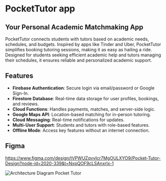 # PocketTutor app

## Your Personal Academic Matchmaking App

PocketTutor connects students with tutors based on academic needs, schedules, and budgets. 
Inspired by apps like Tinder and Uber, PocketTutor simplifies booking tutoring sessions, making it as easy as hailing a ride. 
Designed for students seeking efficient academic help and tutors managing their schedules, it ensures reliable and personalized academic support.

## Features

- **Firebase Authentication**: Secure login via email/password or Google Sign-In.
- **Firestore Database**: Real-time data storage for user profiles, bookings, and reviews.
- **Cloud Functions**: Handles payments, matches, and server-side logic.
- **Google Maps API**: Location-based matching for in-person tutoring.
- **Cloud Messaging**: Real-time notifications for updates.
- **Multi-User Support**: Students and tutors with role-based features.
- **Offline Mode**: Access key features without an internet connection.

## Figma
https://www.figma.com/design/tVPWUZqvvIcr7MgOULXYO9/Pocket-Tutor-Design?node-id=2020-339&t=NxpQOF9cLSAnxrlx-1

![Architecture Diagram Pocket Tutor](https://github.com/user-attachments/assets/5c91e14c-f0d8-4cd0-923e-c91e7422bdf3)
